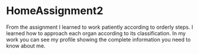 # HomeAssignment2
From the assignment I learned to work patiently according to orderly steps. I learned how to approach each organ according to its classification. In my work you can see my profile showing the complete information you need to know about me.
